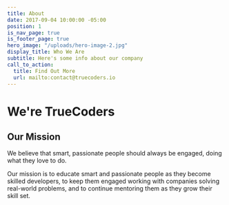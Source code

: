 ```yaml
---
title: About
date: 2017-09-04 10:00:00 -05:00
position: 1
is_nav_page: true
is_footer_page: true
hero_image: "/uploads/hero-image-2.jpg"
display_title: Who We Are
subtitle: Here's some info about our company
call_to_action:
  title: Find Out More
  url: mailto:contact@truecoders.io
---
```


# We're TrueCoders

## Our Mission

We believe that smart, passionate people should always be engaged, doing what they love to do.

Our mission is to educate smart and passionate people as they become skilled developers, to keep them engaged working with companies solving real-world problems, and to continue mentoring them as they grow their skill set.